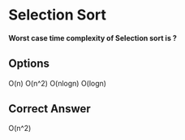 
# Selection Sort

#### Worst case time complexity of Selection sort is ?

## Options

O(n)
O(n^2)
O(nlogn)
O(logn)

## Correct Answer
O(n^2)
